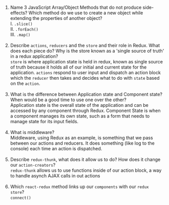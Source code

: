1.  Name 3 JavaScript Array/Object Methods that do not produce side-effects? Which method do we use to create a new object while extending the properties of another object? <br>
    I. `.slice()` <br>
    II. `.forEach()` <br>
    III. `.map()` <br> <br>
1.  Describe `actions`, `reducers` and the `store` and their role in Redux. What does each piece do? Why is the store known as a 'single source of truth' in a redux application? <br>
    `store` is where application state is held in redux, known as single source of truth because it holds all of our initial and current state for the application. `actions` respond to user input and dispatch an action block which the `reducer` then takes and decides what to do with `state` based on the `action`. <br> <br>
1.  What is the difference between Application state and Component state? When would be a good time to use one over the other? <br>
    Application state is the overall state of the application and can be accessed by any component through Redux. Component State is when a component manages its own state, such as a form that needs to manage state for its input fields. <br> <br>
1.  What is middleware? <br>
    Middleware, using Redux as an example, is something that we pass between our actions and reducers. It does something (like log to the console) each time an action is dispatched. <br> <br>
1.  Describe `redux-thunk`, what does it allow us to do? How does it change our `action-creators`? <br>
    `redux-thunk` allows us to use functions inside of our action block, a way to handle asynch AJAX calls in out actions <br> <br>
1.  Which `react-redux` method links up our `components` with our `redux store`? <br>
    `connect()`
